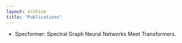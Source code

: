 ```yaml
---
layout: archive
title: "Publications"
---
```


- Specformer: Spectral Graph Neural Networks Meet Transformers.
